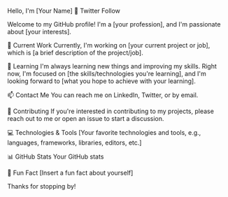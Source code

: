 Hello, I'm [Your Name] 👋
Twitter Follow

Welcome to my GitHub profile! I'm a [your profession], and I'm passionate about [your interests].

🔭 Current Work
Currently, I'm working on [your current project or job], which is [a brief description of the project/job].

🌱 Learning
I'm always learning new things and improving my skills. Right now, I'm focused on [the skills/technologies you're learning], and I'm looking forward to [what you hope to achieve with your learning].

📫 Contact Me
You can reach me on LinkedIn, Twitter, or by email.

🤝 Contributing
If you're interested in contributing to my projects, please reach out to me or open an issue to start a discussion.

💻 Technologies & Tools
[Your favorite technologies and tools, e.g., languages, frameworks, libraries, editors, etc.]

📊 GitHub Stats
Your GitHub stats

🎉 Fun Fact
[Insert a fun fact about yourself]

Thanks for stopping by!
